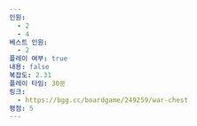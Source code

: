 ```yaml
---
인원:
  - 2
  - 4
베스트 인원:
  - 2
플레이 여부: true
내용: false
복잡도: 2.31
플레이 타임: 30분
링크:
  - https://bgg.cc/boardgame/249259/war-chest
평점: 5
---
```

